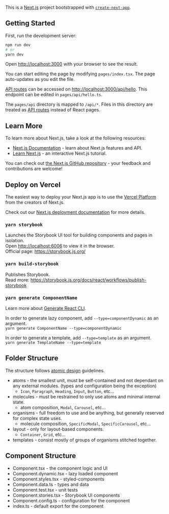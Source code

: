 This is a [Next.js](https://nextjs.org/) project bootstrapped with
[`create-next-app`](https://github.com/vercel/next.js/tree/canary/packages/create-next-app).

## Getting Started

First, run the development server:

```bash
npm run dev
# or
yarn dev
```

Open [http://localhost:3000](http://localhost:3000) with your browser to see the result.

You can start editing the page by modifying `pages/index.tsx`. The page auto-updates as you edit the
file.

[API routes](https://nextjs.org/docs/api-routes/introduction) can be accessed on
[http://localhost:3000/api/hello](http://localhost:3000/api/hello). This endpoint can be edited in
`pages/api/hello.ts`.

The `pages/api` directory is mapped to `/api/*`. Files in this directory are treated as
[API routes](https://nextjs.org/docs/api-routes/introduction) instead of React pages.

## Learn More

To learn more about Next.js, take a look at the following resources:

- [Next.js Documentation](https://nextjs.org/docs) - learn about Next.js features and API.
- [Learn Next.js](https://nextjs.org/learn) - an interactive Next.js tutorial.

You can check out [the Next.js GitHub repository](https://github.com/vercel/next.js/) - your
feedback and contributions are welcome!

## Deploy on Vercel

The easiest way to deploy your Next.js app is to use the
[Vercel Platform](https://vercel.com/new?utm_medium=default-template&filter=next.js&utm_source=create-next-app&utm_campaign=create-next-app-readme)
from the creators of Next.js.

Check out our [Next.js deployment documentation](https://nextjs.org/docs/deployment) for more
details.

### `yarn storybook`

Launches the Storybook UI tool for building components and pages in isolation.\
Open [http://localhost:6006](http://localhost:6006) to view it in the browser.\
Official page: https://storybook.js.org/

### `yarn build-storybook`

Publishes Storybook.\
Read more: https://storybook.js.org/docs/react/workflows/publish-storybook

### `yarn generate ComponentName`

Learn more about
[Generate React CLI](https://github.com/arminbro/generate-react-cli#generate-react-cli).

In order to generate lazy component, add `--type=componentDynamic` as an argument.\
`yarn generate ComponentName --type=componentDynamic`

In order to generate a template, add `--type=template` as an argument.\
`yarn generate TemplateName --type=template`

## Folder Structure

The structure follows [atomic design](https://bradfrost.com/blog/post/atomic-web-design/)
guidelines.

- atoms - the smallest unit, must be self-contained and not dependant on any external modules.
  (types and configuration being the exception)
  - `Icon`, `Paragraph`, `Heading`, `Input`, `Button`, etc...
- molecules - must be restrained to only use atoms and minimal internal state.
  - atom composition, `Modal`, `Carousel`, etc...
- organisms - full freedom to use and be anything, but generally reserved for complex state uses.
  - molecule composition, `SpecificModal`, `SpecificCarousel`, etc...
- layout - only for layout-based components.
  - `Container`, `Grid`, etc...
- templates - consist mostly of groups of organisms stitched together.

## Component Structure

- Component.tsx - the component logic and UI
- Component.dynamic.tsx - lazy loaded component
- Component.styles.tsx - styled-components
- Component.data.ts - types and data
- Component.test.tsx - unit tests
- Component.stories.tsx - Storybook UI components
- Component.config.ts - configuration for the component
- index.ts - default export for the component
